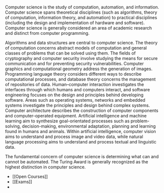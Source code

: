 Computer science is the study of computation, automation, and information. Computer science spans theoretical disciplines (such as algorithms, theory of computation, information theory, and automation) to practical disciplines (including the design and implementation of hardware and software). Computer science is generally considered an area of academic research and distinct from computer programming.

Algorithms and data structures are central to computer science. The theory of computation concerns abstract models of computation and general classes of problems that can be solved using them. The fields of cryptography and computer security involve studying the means for secure communication and for preventing security vulnerabilities. Computer graphics and computational geometry address the generation of images. Programming language theory considers different ways to describe computational processes, and database theory concerns the management of repositories of data. Human–computer interaction investigates the interfaces through which humans and computers interact, and software engineering focuses on the design and principles behind developing software. Areas such as operating systems, networks and embedded systems investigate the principles and design behind complex systems. Computer architecture describes the construction of computer components and computer-operated equipment. Artificial intelligence and machine learning aim to synthesize goal-orientated processes such as problem-solving, decision-making, environmental adaptation, planning and learning found in humans and animals. Within artificial intelligence, computer vision aims to understand and process image and video data, while natural language processing aims to understand and process textual and linguistic data.

The fundamental concern of computer science is determining what can and cannot be automated. The Turing Award is generally recognized as the highest distinction in computer science.

- [[Open Courses]]
- [[Exams]]
- 